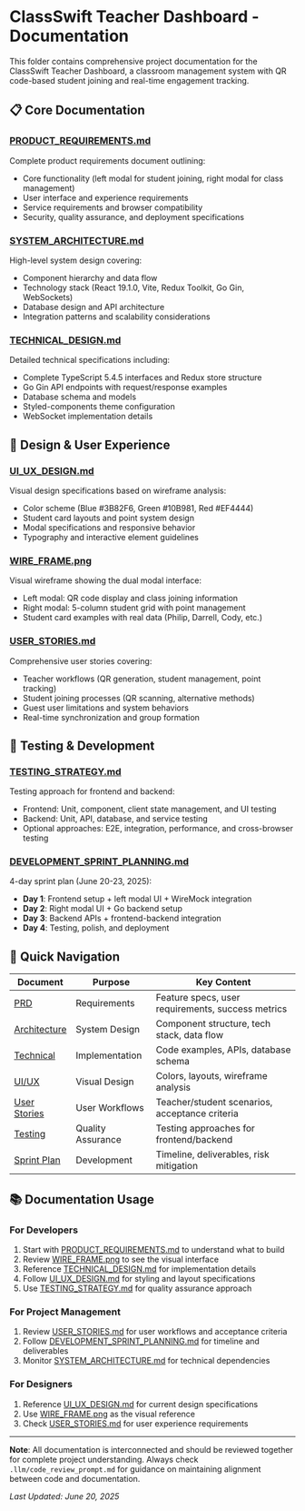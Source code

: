 # ClassSwift Teacher Dashboard - Documentation

This folder contains comprehensive project documentation for the ClassSwift Teacher Dashboard, a classroom management system with QR code-based student joining and real-time engagement tracking.

## 📋 Core Documentation

### [PRODUCT_REQUIREMENTS.md](PRODUCT_REQUIREMENTS.md)
Complete product requirements document outlining:
- Core functionality (left modal for student joining, right modal for class management)
- User interface and experience requirements
- Service requirements and browser compatibility
- Security, quality assurance, and deployment specifications

### [SYSTEM_ARCHITECTURE.md](SYSTEM_ARCHITECTURE.md)
High-level system design covering:
- Component hierarchy and data flow
- Technology stack (React 19.1.0, Vite, Redux Toolkit, Go Gin, WebSockets)
- Database design and API architecture
- Integration patterns and scalability considerations

### [TECHNICAL_DESIGN.md](TECHNICAL_DESIGN.md)
Detailed technical specifications including:
- Complete TypeScript 5.4.5 interfaces and Redux store structure
- Go Gin API endpoints with request/response examples
- Database schema and models
- Styled-components theme configuration
- WebSocket implementation details

## 🎨 Design & User Experience

### [UI_UX_DESIGN.md](UI_UX_DESIGN.md)
Visual design specifications based on wireframe analysis:
- Color scheme (Blue #3B82F6, Green #10B981, Red #EF4444)
- Student card layouts and point system design
- Modal specifications and responsive behavior
- Typography and interactive element guidelines

### [WIRE_FRAME.png](WIRE_FRAME.png)
Visual wireframe showing the dual modal interface:
- Left modal: QR code display and class joining information
- Right modal: 5-column student grid with point management
- Student card examples with real data (Philip, Darrell, Cody, etc.)

### [USER_STORIES.md](USER_STORIES.md)
Comprehensive user stories covering:
- Teacher workflows (QR generation, student management, point tracking)
- Student joining processes (QR scanning, alternative methods)
- Guest user limitations and system behaviors
- Real-time synchronization and group formation

## 🧪 Testing & Development

### [TESTING_STRATEGY.md](TESTING_STRATEGY.md)
Testing approach for frontend and backend:
- Frontend: Unit, component, client state management, and UI testing
- Backend: Unit, API, database, and service testing
- Optional approaches: E2E, integration, performance, and cross-browser testing

### [DEVELOPMENT_SPRINT_PLANNING.md](DEVELOPMENT_SPRINT_PLANNING.md)
4-day sprint plan (June 20-23, 2025):
- **Day 1**: Frontend setup + left modal UI + WireMock integration
- **Day 2**: Right modal UI + Go backend setup
- **Day 3**: Backend APIs + frontend-backend integration
- **Day 4**: Testing, polish, and deployment

## 🔗 Quick Navigation

| Document | Purpose | Key Content |
|----------|---------|-------------|
| [PRD](PRODUCT_REQUIREMENTS.md) | Requirements | Feature specs, user requirements, success metrics |
| [Architecture](SYSTEM_ARCHITECTURE.md) | System Design | Component structure, tech stack, data flow |
| [Technical](TECHNICAL_DESIGN.md) | Implementation | Code examples, APIs, database schema |
| [UI/UX](UI_UX_DESIGN.md) | Visual Design | Colors, layouts, wireframe analysis |
| [User Stories](USER_STORIES.md) | User Workflows | Teacher/student scenarios, acceptance criteria |
| [Testing](TESTING_STRATEGY.md) | Quality Assurance | Testing approaches for frontend/backend |
| [Sprint Plan](DEVELOPMENT_SPRINT_PLANNING.md) | Development | Timeline, deliverables, risk mitigation |

## 📚 Documentation Usage

### For Developers
1. Start with [PRODUCT_REQUIREMENTS.md](PRODUCT_REQUIREMENTS.md) to understand what to build
2. Review [WIRE_FRAME.png](WIRE_FRAME.png) to see the visual interface
3. Reference [TECHNICAL_DESIGN.md](TECHNICAL_DESIGN.md) for implementation details
4. Follow [UI_UX_DESIGN.md](UI_UX_DESIGN.md) for styling and layout specifications
5. Use [TESTING_STRATEGY.md](TESTING_STRATEGY.md) for quality assurance approach

### For Project Management
1. Review [USER_STORIES.md](USER_STORIES.md) for user workflows and acceptance criteria
2. Follow [DEVELOPMENT_SPRINT_PLANNING.md](DEVELOPMENT_SPRINT_PLANNING.md) for timeline and deliverables
3. Monitor [SYSTEM_ARCHITECTURE.md](SYSTEM_ARCHITECTURE.md) for technical dependencies

### For Designers
1. Reference [UI_UX_DESIGN.md](UI_UX_DESIGN.md) for current design specifications
2. Use [WIRE_FRAME.png](WIRE_FRAME.png) as the visual reference
3. Check [USER_STORIES.md](USER_STORIES.md) for user experience requirements

---

**Note**: All documentation is interconnected and should be reviewed together for complete project understanding. Always check `.llm/code_review_prompt.md` for guidance on maintaining alignment between code and documentation.

*Last Updated: June 20, 2025*
